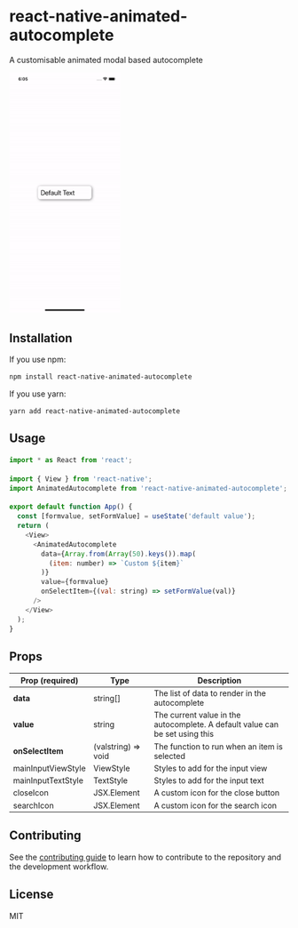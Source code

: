 # react-native-animated-autocomplete

A customisable animated modal based autocomplete

<img src="example_usage.gif" width="200"/>

## Installation

If you use npm:

```sh
npm install react-native-animated-autocomplete

```

If you use yarn:

```
yarn add react-native-animated-autocomplete
```

## Usage

```js
import * as React from 'react';

import { View } from 'react-native';
import AnimatedAutocomplete from 'react-native-animated-autocomplete';

export default function App() {
  const [formvalue, setFormValue] = useState('default value');
  return (
    <View>
      <AnimatedAutocomplete
        data={Array.from(Array(50).keys()).map(
          (item: number) => `Custom ${item}`
        )}
        value={formvalue}
        onSelectItem={(val: string) => setFormValue(val)}
      />
    </View>
  );
}
```

## Props

| Prop (**required**)| Type                | Description                                                                  |
| ------------------ | ------------------- | ---------------------------------------------------------------------------- |
| **data**           | string[]            | The list of data to render in the autocomplete                               |
| **value**          | string              | The current value in the autocomplete. A default value can be set using this |
| **onSelectItem**   | (valstring) => void | The function to run when an item is selected                                 |
| mainInputViewStyle | ViewStyle           | Styles to add for the input view                                             |
| mainInputTextStyle | TextStyle           | Styles to add for the input text                                             |
| closeIcon          | JSX.Element         | A custom icon for the close button                                           |
| searchIcon         | JSX.Element         | A custom icon for the search icon                                            |

## Contributing

See the [contributing guide](CONTRIBUTING.md) to learn how to contribute to the repository and the development workflow.

## License

MIT
